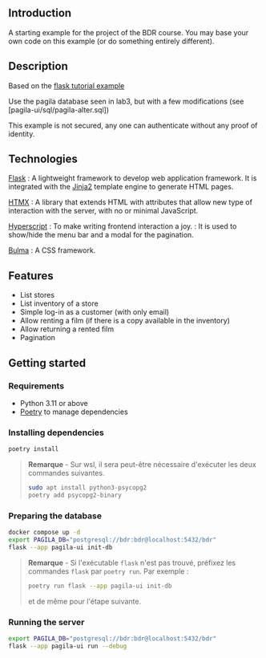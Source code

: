 ## Introduction

A starting example for the project of the BDR course. You may base your own code on this example (or do something entirely different).


## Description

Based on the [flask tutorial example](https://github.com/pallets/flask/tree/main/examples/tutorial)

Use the pagila database seen in lab3, but with a few modifications (see [pagila-ui/sql/pagila-alter.sql])

This example is not secured, any one can authenticate without any proof of identity.


## Technologies

[Flask](https://flask.palletsprojects.com/en/stable/)
: A lightweight framework to develop web application framework. It is integrated with the [Jinja2](https://jinja.palletsprojects.com/en/stable/) template engine to generate HTML pages.

[HTMX](https://htmx.org/)
: A library that extends HTML with attributes that allow new type of interaction with the server, with no or minimal JavaScript.

[Hyperscript](https://hyperscript.org/)
: To make writing frontend interaction a joy.
: It is used to show/hide the menu bar and a modal for the pagination.

[Bulma](https://bulma.io/)
: A CSS framework.


## Features

- List stores
- List inventory of a store
- Simple log-in as a customer (with only email)
- Allow renting a film (if there is a copy available in the inventory)
- Allow returning a rented film
- Pagination


## Getting started

### Requirements

- Python 3.11 or above
- [Poetry](https://python-poetry.org/) to manage dependencies

### Installing dependencies

```sh
poetry install
```

> **Remarque** - Sur wsl, il sera peut-être nécessaire d'exécuter les deux commandes suivantes.
> ```sh
> sudo apt install python3-psycopg2
> poetry add psycopg2-binary
> ```

### Preparing the database

```sh
docker compose up -d
export PAGILA_DB="postgresql://bdr:bdr@localhost:5432/bdr" 
flask --app pagila-ui init-db
```

> **Remarque** - Si l'exécutable `flask` n'est pas trouvé, préfixez les commandes `flask` par `poetry run`. Par exemple :
> ```sh
> poetry run flask --app pagila-ui init-db
> ```
> et de même pour l'étape suivante.

### Running the server

```sh
export PAGILA_DB="postgresql://bdr:bdr@localhost:5432/bdr" 
flask --app pagila-ui run --debug
```
